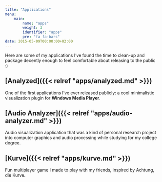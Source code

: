 ```yaml
---
title: "Applications"
menu:
    main:
        name: "apps"
        weight: 3
        identifier: "apps"
        pre: "fa fa-bars"
date: 2015-05-09T00:00:00+02:00
---
```


Here are some of my applications I’ve found the time to clean-up and package decently enough to feel comfortable about releasing to the public :)

## [Analyzed]({{< relref "apps/analyzed.md" >}})

One of the first applications I’ve ever released publicly: a cool minimalistic visualization plugin for **Windows Media Player**.

## [Audio Analyzer]({{< relref "apps/audio-analyzer.md" >}})

Audio visualization application that was a kind of personal research project into computer graphics and audio processing while studying for my college degree.

## [Kurve]({{< relref "apps/kurve.md" >}})

Fun multiplayer game I made to play with my friends, inspired by Achtung, die Kurve.